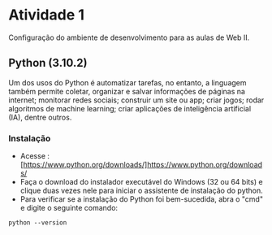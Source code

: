 #  Atividade 1
Configuração do ambiente de desenvolvimento para as aulas de Web II.


## Python (3.10.2)
Um dos usos do Python é automatizar tarefas, no entanto, a linguagem também permite coletar, organizar e salvar informações de páginas na internet; monitorar redes sociais; construir um site ou app; criar jogos; rodar algoritmos de machine learning; criar aplicações de inteligência artificial (IA), dentre outros.

### Instalação
- Acesse : [https://www.python.org/downloads/]https://www.python.org/downloads/
- Faça o download do instalador executável do Windows (32 ou 64 bits) e clique duas vezes nele para iniciar o assistente de instalação do python.
- Para verificar se a instalação do Python foi bem-sucedida, abra o "cmd" e digite o seguinte comando:
```
python --version
```